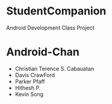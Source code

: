 # StudentCompanion
Android Development Class Project

# Android-Chan
- Christian Terence S. Cabauatan
- Davis CrawFord
- Parker Pfaff
- Hithesh P.
- Kevin Song
